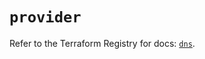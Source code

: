# `provider`

Refer to the Terraform Registry for docs: [`dns`](https://registry.terraform.io/providers/hashicorp/dns/3.4.1/docs).
